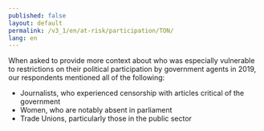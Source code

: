 ```yaml
---
published: false
layout: default
permalink: /v3_1/en/at-risk/participation/TON/
lang: en
---
```

When asked to provide more context about who was especially vulnerable to restrictions on their political participation by government agents in 2019, our respondents mentioned all of the following: 

- Journalists, who experienced censorship with articles critical of the government  
- Women, who are notably absent in parliament  
- Trade Unions, particularly those in the public sector 

 